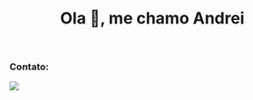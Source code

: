 <h1 align="center"> Ola 👋, me chamo Andrei</h1>

<br/>

### Contato:
<div> 
  <a href="https://www.linkedin.com/in/andreihenriqueas/" target="_blank"><img src="https://img.shields.io/badge/-LinkedIn-%230077B5?style=for-the-badge&logo=linkedin&logoColor=white" target="_blank"></a> 
</div>

